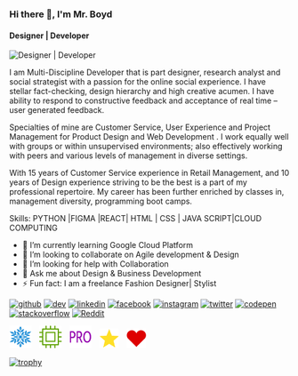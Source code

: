 ### Hi there 👋, I'm Mr. Boyd 
#### Designer | Developer 
![Designer | Developer ](https://pbs.twimg.com/profile_banners/298446284/1637887148/1500x500)

I am Multi-Discipline Developer that is part designer, research analyst and social strategist with a passion for the online social experience. I have stellar fact-checking, design hierarchy and high creative acumen. I have ability to respond to constructive feedback and acceptance of real time – user generated feedback.

Specialties of mine are Customer Service, User Experience and Project Management for Product Design and Web Development . I work equally well with groups or within unsupervised environments; also effectively working with peers and various levels of management in diverse settings.

With 15 years of Customer Service experience in Retail Management, and 10 years of Design experience striving to be the best is a part of my professional repertoire. My career has been further enriched by classes in, management diversity, programming boot camps.

Skills: PYTHON |FIGMA |REACT| HTML | CSS | JAVA SCRIPT|CLOUD COMPUTING

- 🌱 I’m currently learning Google Cloud Platform  
- 👯 I’m looking to collaborate on Agile development & Design 
- 🤔 I’m looking for help with Collaboration  
- 💬 Ask me about Design & Business Development 
- ⚡ Fun fact: I am a freelance Fashion Designer| Stylist


[<img src='https://cdn.jsdelivr.net/npm/simple-icons@3.0.1/icons/github.svg' alt='github' height='40'>](https://github.com/Boyd-Sapeur)  [<img src='https://cdn.jsdelivr.net/npm/simple-icons@3.0.1/icons/dev-dot-to.svg' alt='dev' height='40'>](https://dev.to/boyd_sapeur)  [<img src='https://cdn.jsdelivr.net/npm/simple-icons@3.0.1/icons/linkedin.svg' alt='linkedin' height='40'>](https://www.linkedin.com/in/mrboydaaa/)  [<img src='https://cdn.jsdelivr.net/npm/simple-icons@3.0.1/icons/facebook.svg' alt='facebook' height='40'>](https://www.facebook.com/MrBoydKnows)  [<img src='https://cdn.jsdelivr.net/npm/simple-icons@3.0.1/icons/instagram.svg' alt='instagram' height='40'>](https://www.instagram.com/boyd_sapeur/)  [<img src='https://cdn.jsdelivr.net/npm/simple-icons@3.0.1/icons/twitter.svg' alt='twitter' height='40'>](https://twitter.com/boyd_sapeur)  [<img src='https://cdn.jsdelivr.net/npm/simple-icons@3.0.1/icons/codepen.svg' alt='codepen' height='40'>](https://codepen.io/boyd-sapeur)  [<img src='https://cdn.jsdelivr.net/npm/simple-icons@3.0.1/icons/stackoverflow.svg' alt='stackoverflow' height='40'>](https://stackoverflow.com/users/15100230)  [<img src='https://cdn.jsdelivr.net/npm/simple-icons@3.0.1/icons/reddit.svg' alt='Reddit' height='40'>](https://www.reddit.com/user/MrBoydKnows)  

<a href='https://archiveprogram.github.com/'><img src='https://raw.githubusercontent.com/acervenky/animated-github-badges/master/assets/acbadge.gif' width='40' height='40'></a> <a href='https://docs.github.com/en/developers'><img src='https://raw.githubusercontent.com/acervenky/animated-github-badges/master/assets/devbadge.gif' width='40' height='40'></a> <a href='https://github.com/pricing'><img src='https://raw.githubusercontent.com/acervenky/animated-github-badges/master/assets/pro.gif' width='40' height='40'></a> <a href='https://stars.github.com/'><img src='https://raw.githubusercontent.com/acervenky/animated-github-badges/master/assets/starbadge.gif' width='35' height='35'></a> <a href='https://docs.github.com/en/github/supporting-the-open-source-community-with-github-sponsors'><img src='https://raw.githubusercontent.com/acervenky/animated-github-badges/master/assets/sponsorbadge.gif' width='35' height='35'></a> 

[![trophy](https://github-profile-trophy.vercel.app/?username=Boyd-Sapeur)](https://github.com/ryo-ma/github-profile-trophy)
























